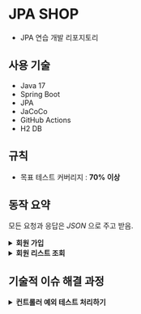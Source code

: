 # JPA SHOP

- JPA 연습 개발 리포지토리

## 사용 기술

- Java 17
- Spring Boot
- JPA
- JaCoCo
- GitHub Actions
- H2 DB

## 규칙

- 목표 테스트 커버리지 : **70% 이상**

## 동작 요약

모든 요청과 응답은 _JSON_ 으로 주고 받음.

<details>
    <summary><b>회원 가입</b><br/></summary>

POST: `localhost:8080/members/new`

![img.png](img.png)
</details>

<details>
  <summary><b>회원 리스트 조회</b><br/></summary>

GET: `localhost:8080/members/`

![img_2.png](img_2.png)
</details>

## 기술적 이슈 해결 과정

<details>
  <summary><b>컨트롤러 예외 테스트 처리하기</b><br/></summary>

```java
public class MemberRequest {

    @NotEmpty(message = "회원 이름은 필수 입니다")
    private String name;
```

- MemberRequest DTO 의 name 값이 없으면 예외가 터져야한다.
- 하지만 컨트롤러에서 _BindingResult.hasError()_ 형식으로 예외를 던지면 아래의 코드가 _NestedServletException_
을 던지면서 테스트가 정상적으로 실행되지 않는다.

```java
@Test
@DisplayName("POST: members/new 회원이름 입력값 없을 때")
void exceptionTest1() throws Exception {
    //given
    MemberRequest request = createHaveNotNameFieldMemberInfo();

    //when
    mockMvc.perform(post("/members/new")
            .contentType(MediaType.APPLICATION_JSON)
            .accept(MediaType.APPLICATION_JSON)
            .content(mapper.writeValueAsString(request)))

```

이를 해결하기 위해 컨트롤러에서 예외가 터지면 이것을 잡아서 일단 정상 처리 시켜주고
사용자가 작성한 코드에 따라 다음 행동을 결정하는 _@ExceptionHandler_ 를 사용.

```java
@RestControllerAdvice
public class ExceptionAdvice {

    @ExceptionHandler
    public ResponseEntity<ErrorResult> bindFieldErrorExceptionHandler(BindException e) {
        ErrorResult errorResult = new ErrorResult("FieldErrorException",
            String.valueOf(Objects.requireNonNull(e.getFieldError()).getDefaultMessage()));
        return new ResponseEntity<>(errorResult, HttpStatus.BAD_REQUEST);
    }
}
```

이제 DTO 객체에서 _name_ 필드를 입력하지 않으면 _ExceptionHandler_ 가 작동해서 _ErrorResult_ 객체에
예외가 발생한 원인과 디폴트 메시지를 넣게 된다.

결과적으로 _controller_ 코드에서는 _BindingResult_ 의 if 처리 구문이 없어져서 코드는 깔끔해지고,
테스트 코드도 정상적으로 작동한다.

```java
@PostMapping("/members/new")
public ResponseEntity<MemberResponse> create(
    @Validated @RequestBody MemberRequest memberRequest) {

    Long joinId = memberService.join(memberRequest.toEntity());
    Member member = memberService.findOne(joinId);
    log.info("member info={}", member.toString());
    return new ResponseEntity<>(MemberResponse.from(member), HttpStatus.CREATED);
}
```

```java
@Test
@DisplayName("POST: members/new 회원이름 입력값 없을 때")
void exceptionTest1() throws Exception {
    //given
    MemberRequest request = createHaveNotNameFieldMemberInfo();

    //when
    mockMvc.perform(post("/members/new")
            .contentType(MediaType.APPLICATION_JSON)
            .accept(MediaType.APPLICATION_JSON)
            .content(mapper.writeValueAsString(request)))

        //then
        .andExpect(status().isBadRequest())
        .andExpect(jsonPath("$.code").value("FieldErrorException"))
        .andExpect(jsonPath("$.message").value("회원 이름은 필수 입니다"));
}
```
</details>
